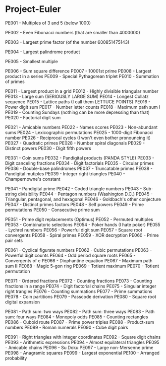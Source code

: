 Project-Euler
=============

PE001 - Multiples of 3 and 5 (below 1000)

PE002 - Even Fibonacci numbers (that are smaller than 4000000)

PE003 - Largest prime factor (of the number 600851475143)

PE004 - Largest palindrome product

PE005 - Smallest multiple

PE006 - Sum square difference
PE007 - 10001st prime
PE008 - Largest product in a series
PE009 - Special Pythagorean triplet
PE010 - Summation of primes

PE011 - Largest product in a grid
PE012 - Highly divisible triangular number
PE013 - Large sum (SERIOUSLY LARGE SUM)
PE014 - Longest Collatz sequence
PE015 - Lattice paths (I call them LETTUCE POINTS)
PE016 - Power digit sum
PE017 - Number letter counts
PE018 - Maximum path sum I
PE019 - Counting Sundays (nothing can be more depressing than that)
PE020 - Factorial digit sum

PE021 - Amicable numbers
PE022 - Names scores
PE023 - Non-abundant sums
PE024 - Lexicographic permutations
PE025 - 1000-digit Fibonacci number
PE026 - Reciprocal cycles (I won't even bother pronouncing it)
PE027 - Quadratic primes
PE028 - Number spiral diagonals
PE029 - Distinct powers
PE030 - Digit fifth powers

PE031 - Coin sums
PE032 - Pandigital products (PANDA STYLE)
PE033 - Digit canceling fractions
PE034 - Digit factorials
PE035 - Circular primes
PE036 - Double-base palindromes
PE037 - Truncatable primes
PE038 - Pandigital mutiples
PE039 - Integer right triangles
PE040 - Champernowne's constant

PE041 - Pandigital prime
PE042 - Coded triangle numbers
PE043 - Sub-string divisibility
PE044 - Pentagon numbers (Washington D.C.)
PE045 - Triangular, pentagonal, and hexagonal
PE046 - Goldbach's other conjecture
PE047 - Distinct primes factors
PE048 - Self powers
PE049 - Prime permutations
PE050 - Consecutive prime sum

PE051 - Prime digit replacements (Optimus)
PE052 - Permuted multiples
PE053 - Combinatoric selections
PE054 - Poker hands (I hate poker)
PE055 - Lychrel numbers
PE056 - Powerful digit sum
PE057 - Square root convergents
PE058 - Spiral primes
PE059 - XOR decryption
PE060 - Prime pair sets

PE061 - Cyclical figurate numbers
PE062 - Cubic permutations
PE063 - Powerful digit counts
PE064 - Odd period square roots
PE065 - Convergents of e
PE066 - Diophantine equation
PE067 - Maximum path sum II
PE068 - Magic 5-gon ring
PE069 - Totient maximum
PE070 - Totient permutation

PE071 - Ordered fractions
PE072 - Counting fractions
PE073 - Counting fractions in a range
PE074 - Digit factorial chains
PE075 - Singular integer right trangles
PE076 - Counting summations
PE077 - Prime summations
PE078 - Coin partitions
PE079 - Passcode derivation
PE080 - Square root digital expansion

PE081 - Path sum: two ways
PE082 - Path sum: three ways
PE083 - Path sum: four ways
PE084 - Monopoly odds
PE085 - Counting rectangles
PE086 - Cuboid route
PE087 - Prime power triples
PE088 - Product-sum numbers
PE089 - Roman numerals
PE090 - Cube digit pairs

PE091 - Right triangles with integer coordinates
PE092 - Square digit chains
PE093 - Arithmetic expressions
PE094 - Almost equilateral triangles
PE095 - Amicable chains
PE096 - Su Doku
PE097 - Large non-Mersenne prime
PE098 - Anagramic squares
PE099 - Largest exponential
PE100 - Arranged probability


